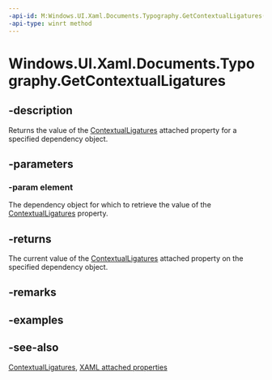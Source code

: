 ```yaml
---
-api-id: M:Windows.UI.Xaml.Documents.Typography.GetContextualLigatures(Windows.UI.Xaml.DependencyObject)
-api-type: winrt method
---
```


<!-- Method syntax
public bool GetContextualLigatures(Windows.UI.Xaml.DependencyObject element)
-->

# Windows.UI.Xaml.Documents.Typography.GetContextualLigatures

## -description
Returns the value of the [ContextualLigatures](typography_contextualligatures.md) attached property for a specified dependency object.



## -parameters
### -param element
The dependency object for which to retrieve the value of the [ContextualLigatures](typography_contextualligatures.md) property.

## -returns
The current value of the [ContextualLigatures](typography_contextualligatures.md) attached property on the specified dependency object.

## -remarks

## -examples

## -see-also

[ContextualLigatures](typography_contextualligatures.md), [XAML attached properties](/windows/uwp/xaml-platform/attached-properties-overview)
